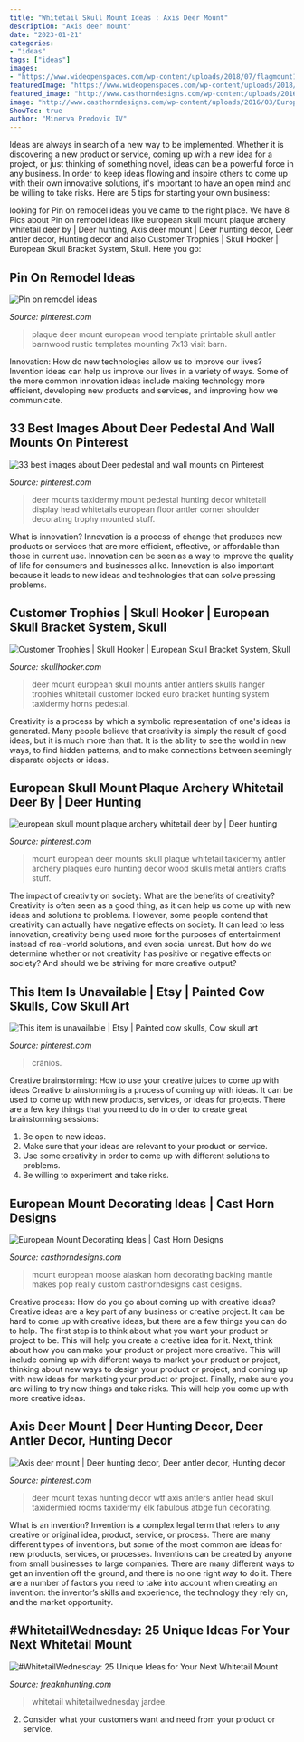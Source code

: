 ```yaml
---
title: "Whitetail Skull Mount Ideas : Axis Deer Mount"
description: "Axis deer mount"
date: "2023-01-21"
categories:
- "ideas"
tags: ["ideas"]
images:
- "https://www.wideopenspaces.com/wp-content/uploads/2018/07/flagmount1.jpg"
featuredImage: "https://www.wideopenspaces.com/wp-content/uploads/2018/07/flagmount1.jpg"
featured_image: "http://www.casthorndesigns.com/wp-content/uploads/2016/03/European-Alaskan-Moose-Mount.jpg"
image: "http://www.casthorndesigns.com/wp-content/uploads/2016/03/European-Alaskan-Moose-Mount.jpg"
ShowToc: true
author: "Minerva Predovic IV"
---
```



Ideas are always in search of a new way to be implemented. Whether it is discovering a new product or service, coming up with a new idea for a project, or just thinking of something novel, ideas can be a powerful force in any business. In order to keep ideas flowing and inspire others to come up with their own innovative solutions, it's important to have an open mind and be willing to take risks. Here are 5 tips for starting your own business: 
	

		
looking for Pin on remodel ideas you've came to the right place. We have 8 Pics about Pin on remodel ideas like european skull mount plaque archery whitetail deer by | Deer hunting, Axis deer mount | Deer hunting decor, Deer antler decor, Hunting decor and also Customer Trophies | Skull Hooker | European Skull Bracket System, Skull. Here you go:
		
    
## Pin On Remodel Ideas

<img loading=lazy src="https://i.pinimg.com/736x/07/c8/3a/07c83ac977bc6818b0b1d03e4753ce59.jpg" onerror="this.onerror=null;this.src='https://tse3.mm.bing.net/th?id=OIP.ZYChP1hBrbk0v2WRWx5gDQHaJ4&amp;pid=15.1';" alt="Pin on remodel ideas">

_Source: pinterest.com_

>plaque deer mount european wood template printable skull antler barnwood rustic templates mounting 7x13 visit barn. 

	

Innovation: How do new technologies allow us to improve our lives?
Invention ideas can help us improve our lives in a variety of ways. Some of the more common innovation ideas include making technology more efficient, developing new products and services, and improving how we communicate.

    
## 33 Best Images About Deer Pedestal And Wall Mounts On Pinterest

<img loading=lazy src="https://s-media-cache-ak0.pinimg.com/736x/5a/38/92/5a3892bdbd8f04667e3a6b46da069768--taxidermy-decor-hunting-trophy-room-hunting.jpg" onerror="this.onerror=null;this.src='https://tse3.mm.bing.net/th?id=OIP.sVB4AwlEqgEXbM2j0zmr-AHaNL&amp;pid=15.1';" alt="33 best images about Deer pedestal and wall mounts on Pinterest">

_Source: pinterest.com_

>deer mounts taxidermy mount pedestal hunting decor whitetail display head whitetails european floor antler corner shoulder decorating trophy mounted stuff. 

	

What is innovation?
Innovation is a process of change that produces new products or services that are more efficient, effective, or affordable than those in current use. Innovation can be seen as a way to improve the quality of life for consumers and businesses alike. Innovation is also important because it leads to new ideas and technologies that can solve pressing problems.

    
## Customer Trophies | Skull Hooker | European Skull Bracket System, Skull

<img loading=lazy src="http://www.skullhooker.com/wp-content/gallery/customer-trophies/locked-up.jpeg" onerror="this.onerror=null;this.src='https://tse3.mm.bing.net/th?id=OIP.frtkZv4eEVrUgg4NmUKvyQAAAA&amp;pid=15.1';" alt="Customer Trophies | Skull Hooker | European Skull Bracket System, Skull">

_Source: skullhooker.com_

>deer mount european skull mounts antler antlers skulls hanger trophies whitetail customer locked euro bracket hunting system taxidermy horns pedestal. 

	

Creativity is a process by which a symbolic representation of one's ideas is generated. Many people believe that creativity is simply the result of good ideas, but it is much more than that. It is the ability to see the world in new ways, to find hidden patterns, and to make connections between seemingly disparate objects or ideas.

    
## European Skull Mount Plaque Archery Whitetail Deer By | Deer Hunting

<img loading=lazy src="https://i.pinimg.com/originals/6e/ff/cc/6effccbcebea70701022e8d56d382b2d.jpg" onerror="this.onerror=null;this.src='https://tse3.mm.bing.net/th?id=OIP.1lwaLec7GXQS9Ife9zO27gHaJ2&amp;pid=15.1';" alt="european skull mount plaque archery whitetail deer by | Deer hunting">

_Source: pinterest.com_

>mount european deer mounts skull plaque whitetail taxidermy antler archery plaques euro hunting decor wood skulls metal antlers crafts stuff. 

	

The impact of creativity on society: What are the benefits of creativity?
Creativity is often seen as a good thing, as it can help us come up with new ideas and solutions to problems. However, some people contend that creativity can actually have negative effects on society. It can lead to less innovation, creativity being used more for the purposes of entertainment instead of real-world solutions, and even social unrest. But how do we determine whether or not creativity has positive or negative effects on society? And should we be striving for more creative output?

    
## This Item Is Unavailable | Etsy | Painted Cow Skulls, Cow Skull Art

<img loading=lazy src="https://i.pinimg.com/originals/8e/94/f0/8e94f0b3e517472639bfd104463bd192.jpg" onerror="this.onerror=null;this.src='https://tse3.mm.bing.net/th?id=OIP.a7uuWs0UI6He0fmyFCAguwHaNG&amp;pid=15.1';" alt="This item is unavailable | Etsy | Painted cow skulls, Cow skull art">

_Source: pinterest.com_

>crânios. 

	

Creative brainstorming: How to use your creative juices to come up with ideas
Creative brainstorming is a process of coming up with ideas. It can be used to come up with new products, services, or ideas for projects. There are a few key things that you need to do in order to create great brainstorming sessions:
1. Be open to new ideas.
2. Make sure that your ideas are relevant to your product or service.
3. Use some creativity in order to come up with different solutions to problems.
4. Be willing to experiment and take risks.

    
## European Mount Decorating Ideas | Cast Horn Designs

<img loading=lazy src="http://www.casthorndesigns.com/wp-content/uploads/2016/03/European-Alaskan-Moose-Mount.jpg" onerror="this.onerror=null;this.src='https://tse1.mm.bing.net/th?id=OIP.GkhzxUnAZiMeBWPziEv1aQHaJ4&amp;pid=15.1';" alt="European Mount Decorating Ideas | Cast Horn Designs">

_Source: casthorndesigns.com_

>mount european moose alaskan horn decorating backing mantle makes pop really custom casthorndesigns cast designs. 

	

Creative process: How do you go about coming up with creative ideas?
Creative ideas are a key part of any business or creative project. It can be hard to come up with creative ideas, but there are a few things you can do to help. The first step is to think about what you want your product or project to be. This will help you create a creative idea for it. Next, think about how you can make your product or project more creative. This will include coming up with different ways to market your product or project, thinking about new ways to design your product or project, and coming up with new ideas for marketing your product or project. Finally, make sure you are willing to try new things and take risks. This will help you come up with more creative ideas.

    
## Axis Deer Mount | Deer Hunting Decor, Deer Antler Decor, Hunting Decor

<img loading=lazy src="https://i.pinimg.com/originals/dd/1a/62/dd1a6259bd714a075345b8fa6c947c78.jpg" onerror="this.onerror=null;this.src='https://tse1.mm.bing.net/th?id=OIP.Pc-2ZMG9gOmmj8zy74Bf_wHaJ9&amp;pid=15.1';" alt="Axis deer mount | Deer hunting decor, Deer antler decor, Hunting decor">

_Source: pinterest.com_

>deer mount texas hunting decor wtf axis antlers antler head skull taxidermied rooms taxidermy elk fabulous atbge fun decorating. 

	

What is an invention?
Invention is a complex legal term that refers to any creative or original idea, product, service, or process. There are many different types of inventions, but some of the most common are ideas for new products, services, or processes. Inventions can be created by anyone from small businesses to large companies. There are many different ways to get an invention off the ground, and there is no one right way to do it. There are a number of factors you need to take into account when creating an invention: the inventor’s skills and experience, the technology they rely on, and the market opportunity.

    
## #WhitetailWednesday: 25 Unique Ideas For Your Next Whitetail Mount

<img loading=lazy src="https://www.wideopenspaces.com/wp-content/uploads/2018/07/flagmount1.jpg" onerror="this.onerror=null;this.src='https://tse2.mm.bing.net/th?id=OIP.tlSQ87cMuM9by5vPiKxDFgHaJ9&amp;pid=15.1';" alt="#WhitetailWednesday: 25 Unique Ideas for Your Next Whitetail Mount">

_Source: freaknhunting.com_

>whitetail whitetailwednesday jardee. 

	

2. Consider what your customers want and need from your product or service.

